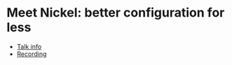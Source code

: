 # Meet Nickel: better configuration for less

* [Talk info]()
* [Recording](https://www.youtube.com/watch?v=gNtcdozqTnc)
